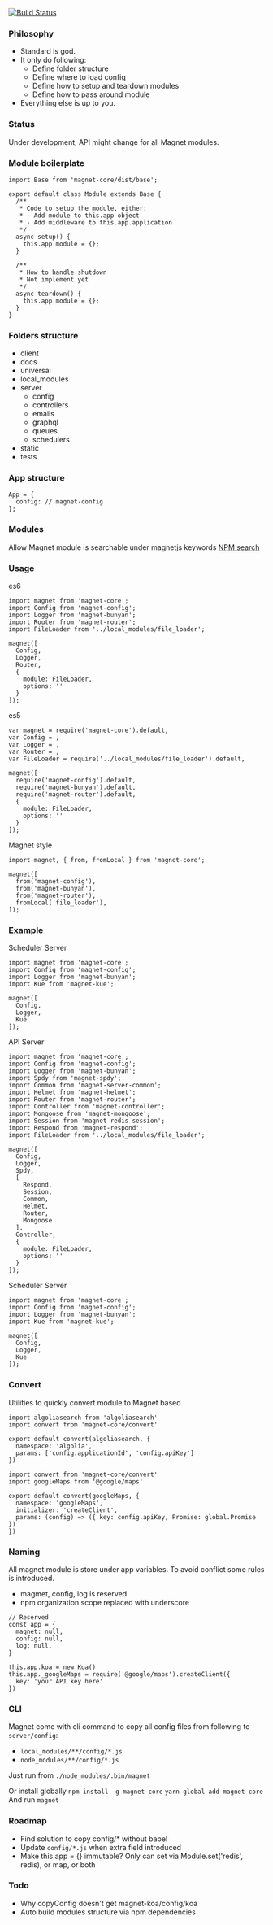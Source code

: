 [![Build Status](https://travis-ci.org/Magnetjs/magnet-core.svg?branch=master)](https://travis-ci.org/Magnetjs/magnet-core)

### Philosophy
- Standard is god.
- It only do following:
  - Define folder structure
  - Define where to load config
  - Define how to setup and teardown modules
  - Define how to pass around module
- Everything else is up to you.

### Status
Under development, API might change for all Magnet modules.

### Module boilerplate
```
import Base from 'magnet-core/dist/base';

export default class Module extends Base {
  /**
   * Code to setup the module, either:
   * - Add module to this.app object
   * - Add middleware to this.app.application
   */
  async setup() {
    this.app.module = {};
  }

  /**
   * How to handle shutdown
   * Not implement yet
   */
  async teardown() {
    this.app.module = {};
  }
}
```
### Folders structure
- client
- docs
- universal
- local_modules
- server
  - config
  - controllers
  - emails
  - graphql
  - queues
  - schedulers
- static
- tests

### App structure
```
App = {
  config: // magnet-config
};
```

### Modules
Allow Magnet module is searchable under magnetjs keywords
[NPM search](https://www.npmjs.com/search?q=magnetjs)

### Usage
es6
```
import magnet from 'magnet-core';
import Config from 'magnet-config';
import Logger from 'magnet-bunyan';
import Router from 'magnet-router';
import FileLoader from '../local_modules/file_loader';

magnet([
  Config,
  Logger,
  Router,
  {
    module: FileLoader,
    options: ''
  }
]);
```

es5
```
var magnet = require('magnet-core').default,
var Config = ,
var Logger = ,
var Router = ,
var FileLoader = require('../local_modules/file_loader').default,

magnet([
  require('magnet-config').default,
  require('magnet-bunyan').default,
  require('magnet-router').default,
  {
    module: FileLoader,
    options: ''
  }
]);
```

Magnet style
```
import magnet, { from, fromLocal } from 'magnet-core';

magnet([
  from('magnet-config'),
  from('magnet-bunyan'),
  from('magnet-router'),
  fromLocal('file_loader'),
]);
```

### Example
Scheduler Server
```
import magnet from 'magnet-core';
import Config from 'magnet-config';
import Logger from 'magnet-bunyan';
import Kue from 'magnet-kue';

magnet([
  Config,
  Logger,
  Kue
]);
```

API Server
```
import magnet from 'magnet-core';
import Config from 'magnet-config';
import Logger from 'magnet-bunyan';
import Spdy from 'magnet-spdy';
import Common from 'magnet-server-common';
import Helmet from 'magnet-helmet';
import Router from 'magnet-router';
import Controller from 'magnet-controller';
import Mongoose from 'magnet-mongoose';
import Session from 'magnet-redis-session';
import Respond from 'magnet-respond';
import FileLoader from '../local_modules/file_loader';

magnet([
  Config,
  Logger,
  Spdy,
  [
    Respond,
    Session,
    Common,
    Helmet,
    Router,
    Mongoose
  ],
  Controller,
  {
    module: FileLoader,
    options: ''
  }
]);
```

Scheduler Server
```
import magnet from 'magnet-core';
import Config from 'magnet-config';
import Logger from 'magnet-bunyan';
import Kue from 'magnet-kue';

magnet([
  Config,
  Logger,
  Kue
]);
```

### Convert
Utilities to quickly convert module to Magnet based
```
import algoliasearch from 'algoliasearch'
import convert from 'magnet-core/convert'

export default convert(algoliasearch, {
  namespace: 'algolia',
  params: ['config.applicationId', 'config.apiKey']
})
```

```
import convert from 'magnet-core/convert'
import googleMaps from '@google/maps'

export default convert(googleMaps, {
  namespace: 'googleMaps',
  initializer: 'createClient',
  params: (config) => ({ key: config.apiKey, Promise: global.Promise })
})
```

### Naming
All magnet module is store under app variables.
To avoid conflict some rules is introduced.
- magmet, config, log is reserved
- npm organization scope replaced with underscore

```
// Reserved
const app = {
  magnet: null,
  config: null,
  log: null,
}

this.app.koa = new Koa()
this.app._googleMaps = require('@google/maps').createClient({
  key: 'your API key here'
})
```

### CLI
Magnet come with cli command to copy all config files from following to `server/config`:
- `local_modules/**/config/*.js`
- `node_modules/**/config/*.js`

Just run from `./node_modules/.bin/magnet`

Or install globally `npm install -g magnet-core` `yarn global add magnet-core`
And run `magnet`

### Roadmap
- Find solution to copy config/* without babel
- Update `config/*.js` when extra field introduced
- Make this.app = {} immutable? Only can set via Module.set('redis', redis), or map, or both

### Todo
- Why copyConfig doesn't get magnet-koa/config/koa
- Auto build modules structure via npm dependencies
